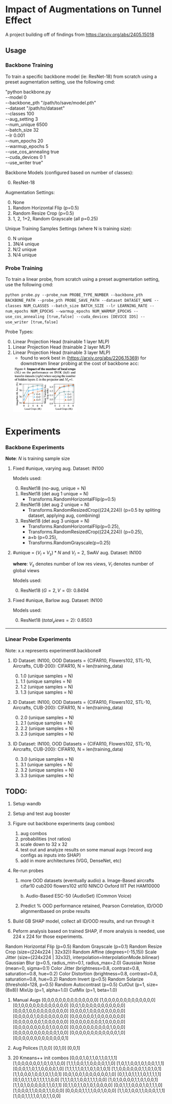 # Impact of Augmentations on Tunnel Effect

A project building off of findings from https://arxiv.org/abs/2405.15018

Usage
-------------
### Backbone Training
To train a specific backbone model (ie: ResNet-18) from scratch using a preset augmentation setting, use the following cmd: 

"python backbone.py \
    --model 0 \
    --backbone_pth "/path/to/save/model.pth" \
    --dataset "/path/to/dataset" \
    --classes 100 \
    --aug_setting 3 \
    --num_unique 6500 \
    --batch_size 32 \
    --lr 0.001 \
    --num_epochs 20 \
    --warmup_epochs 5 \
    --use_cos_annealing true \
    --cuda_devices 0 1 \
    --use_writer true"

Backbone Models (configured based on number of classes):

0. ResNet-18

Augmentation Settings:

0. None
1. Random Horizontal Flip (p=0.5)
2. Random Resize Crop (p=0.5)
3. 1, 2, 1+2, Random Grayscale (all p=0.25)

Unique Training Samples Settings (where N is training size):

0. N unique
1. 3N/4 unique
2. N/2 unique
3. N/4 unique


### Probe Training

To train a linear probe,  from scratch using a preset augmentation setting, use the following cmd: 

`python probe.py --probe_num PROBE_TYPE_NUMBER --backbone_pth BACKBONE_PATH --probe_pth PROBE_SAVE_PATH
--dataset DATASET_NAME --classes NUM_CLASSES --batch_size BATCH_SIZE --lr LEARNING_RATE --num_epochs NUM_EPOCHS --warmup_epochs NUM_WARMUP_EPOCHS --use_cos_annealing [true,false] --cuda_devices [DEVICE IDS] --use_writer [true,false]`

Probe Types:

0. Linear Projection Head (trainable 1 layer MLP)
1. Linear Projection Head (trainable 2 layer MLP)
2. Linear Projection Head (trainable 3 layer MLP)
    - found to work best in (https://arxiv.org/abs/2206.15369) for downstream linear probing at the cost of backbone acc:
    <img src="./figures/t-ReX_fig1.png" width="200">


# Experiments

### Backbone Experiments

**Note**: $N$ is training sample size
1.  Fixed #unique, varying aug. Dataset: IN100
    
    Models used:

    0. ResNet18 (no-aug, unique = N)
    1. ResNet18 (det aug 1 unique = N)
        - Transforms.RandomHorizontalFlip(p=0.5)
    2. ResNet18 (det aug 2 unique = N)
        - Transforms.RandomResizedCrop((224,224)) (p=0.5 by spliting dataset, applying aug, combining)
    3. ResNet18 (det aug 3 unique = N)
        - Transforms.RandomHorizontalFlip(p=0.25),
        - Transforms.RandomResizedCrop((224,224)) (p=0.25),
        - a+b (p=0.25),
        - Transforms.RandomGrayscale(p=0.25)

2.  #unique = $(V_l+V_s)*N$ and $V_l = 2$, SwAV aug. Dataset: IN100
    
    **where**: $V_s$ denotes number of low res views, $V_l$ denotes number of global views

    Models used:
    
    0. ResNet18 ($G=2, V=0$): 0.8494

3.  Fixed #unique, Barlow aug. Dataset: IN100
    
    Models used:

    0. ResNet18 ($total_views = 2$): 0.8503
--------------------------------------------------------------------
### Linear Probe Experiments
Note: x.x represents experiment#.backbone#

1. ID Dataset: IN100, OOD Datasets = {CIFAR10, Flowers102, STL-10, Aircrafts, CUB-200}: CIFAR10, N = len(training_data)
    
    0. 1.0 (unique samples = N)
    1. 1.1 (unique samples = N)
    2. 1.2 (unique samples = N)
    3. 1.3 (unique samples = N)

2. ID Dataset: IN100, OOD Datasets = {CIFAR10, Flowers102, STL-10, Aircrafts, CUB-200}: CIFAR10, N = len(training_data)
    
    0. 2.0 (unique samples = N)
    1. 2.1 (unique samples = N)
    2. 2.2 (unique samples = N)
    3. 2.3 (unique samples = N)

3. ID Dataset: IN100, OOD Datasets = {CIFAR10, Flowers102, STL-10, Aircrafts, CUB-200}: CIFAR10, N = len(training_data)
    
    0. 3.0 (unique samples = N)
    1. 3.1 (unique samples = N)
    2. 3.2 (unique samples = N)
    3. 3.3 (unique samples = N)

## TODO:

1. Setup wandb
2. Setup and test aug booster
3. Figure out backbone experiments (aug combos)

    1. aug combos
    2. probabilities (not ratios)
    3. scale down to 32 x 32
    4. test out and analyze results on some manual augs (record aug configs as inputs into SHAP)
    5. add in more architectures (VGG, DenseNet, etc)

4. Re-run probes

    1. more OOD datasets (eventually audio)
        a. Image-Based
            aircrafts
            cifar10
            cub200
            flowers102
            stl10
            NINCO
            Oxford IIIT Pet
            HAM10000

        b. Audio-Based
            ESC-50
            (AudioSet)
            (Common Voice)

    2. Predict % OOD performance retained, Pearson Correlation, ID/OOD alignmentbased on probe results

5. Build GB SHAP model, collect all ID/OOD results, and run through it
6. Peform analysis based on trained SHAP, if more analysis is needed, use 224 x 224 for those experiments.


Random Horizontal Flip (p=0.5)
Random Grayscale (p=0.1)
Random Resize Crop (size=(224x224 | 32x32))
Random Affine (degrees=(-15,15))
Scale Jitter (size=(224x224 | 32x32), interpolation=InterpolationMode.bilinear)
Gaussian Blur (p=0.5, radius_min=0.1, radius_max=2.0)
Gaussian Noise (mean=0, sigma=0.1)
Color Jitter (brightness=0.8, contrast=0.8, saturation=0.8, hue=0.2)
Color Distortion (brightness=0.8, contrast=0.8, saturation=0.8, hue=0.2)
Random Invert (p=0.5)
Random Solarize (threshold=128, p=0.5)
Random Autocontrast (p=0.5)
CutOut (p=1, size=(8x8))
MixUp (p=1, alpha=1.0)
CutMix (p=1, beta=1.0)



1) Manual Augs
[0,0,0,0,0,0,0,0,0,0,0,0,0,0]
[1,0,0,0,0,0,0,0,0,0,0,0,0,0]
[0,1,0,0,0,0,0,0,0,0,0,0,0,0]
[0,0,1,0,0,0,0,0,0,0,0,0,0,0]
[0,0,0,1,0,0,0,0,0,0,0,0,0,0]
[0,0,0,0,1,0,0,0,0,0,0,0,0,0]
[0,0,0,0,0,1,0,0,0,0,0,0,0,0]
[0,0,0,0,0,0,1,0,0,0,0,0,0,0]
[0,0,0,0,0,0,0,1,0,0,0,0,0,0]
[0,0,0,0,0,0,0,0,1,0,0,0,0,0]
[0,0,0,0,0,0,0,0,0,1,0,0,0,0]
[0,0,0,0,0,0,0,0,0,0,1,0,0,0]
[0,0,0,0,0,0,0,0,0,0,0,1,0,0]
[0,0,0,0,0,0,0,0,0,0,0,0,1,0]
[0,0,0,0,0,0,0,0,0,0,0,0,0,1]

2) Aug Polices
[1,0,0]
[0,1,0]
[0,0,1]

3) 20 Kmeans++ init combos
[0,0,0,1,0,1,1,0,1,1,0,1,1,1]
[1,0,0,0,0,0,0,1,0,1,0,1,0,0]
[1,1,1,0,0,1,1,0,0,0,0,1,1,0]
[1,0,1,1,0,0,1,0,1,0,0,1,1,1]
[0,0,0,1,1,0,1,1,0,0,0,0,1,0]
[1,1,1,1,1,0,1,1,0,1,0,1,0,1]
[1,1,0,0,0,0,0,0,1,1,0,1,0,1]
[1,1,0,0,0,1,0,0,1,0,1,1,0,1]
[0,0,1,0,0,1,0,0,0,0,0,0,1,0]
[0,1,1,0,1,1,1,1,0,1,1,1,1,1]
[0,1,0,1,1,1,0,1,1,1,1,1,0,0]
[1,1,1,0,1,1,0,0,1,1,1,1,0,0]
[1,0,1,0,0,0,0,1,1,0,1,0,0,1]
[1,1,0,1,0,0,0,0,0,1,1,0,1,1]
[0,1,1,0,1,1,0,1,0,1,0,0,0,0]
[0,0,1,1,1,0,0,0,1,0,1,1,1,0]
[1,0,0,0,1,1,0,0,0,1,1,0,0,0]
[0,0,0,0,1,1,1,1,0,0,1,0,0,0]
[1,1,0,1,0,0,1,1,0,0,0,1,1,1]
[1,0,0,1,1,1,1,0,1,0,1,1,0,0]
